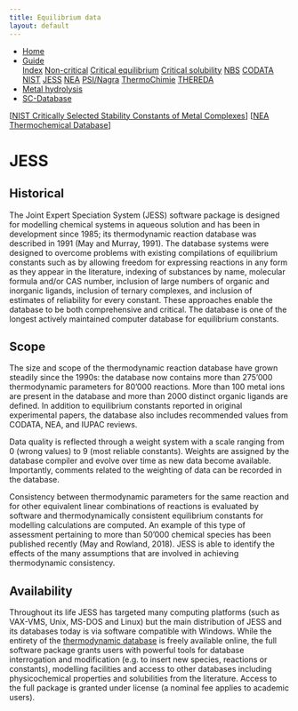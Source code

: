 ```yaml
---
title: Equilibrium data
layout: default
---
```

<ul>
  <li><a href="/">Home</a></li>
  <li class="dropdown">
    <a href="javascript:void(0)" class="dropbtn" class="active">Guide</a>
    <div class="dropdown-content">
      <a href="index.html">Index</a>
      <a href="noncritical.html">Non-critical</a>
      <a href="critical-equilibrium.html">Critical equilibrium</a>
      <a href="critical-solubility.html">Critical solubility</a>
      <a href="NBS.html">NBS</a>
      <a href="CODATA.html">CODATA</a>
      <a href="NIST.html">NIST</a>
      <a class="active" href="JESS.html">JESS</a>
      <a href="NEA.html">NEA</a>
      <a href="PSI.html">PSI/Nagra</a>
      <a href="thermochimie.html">ThermoChimie</a>
      <a href="THEREDA.html">THEREDA</a>
    </div>
  </li>
  <li><a href="/cost-nectar.html">Metal hydrolysis</a></li>
  <li><a href="/sc-database.html">SC-Database</a></li>
</ul>

[[NIST Critically Selected Stability Constants of Metal Complexes](NIST.html)] [[NEA Thermochemical Database](NEA.html)]

# JESS

## Historical

The Joint Expert Speciation System (JESS) software package is designed for modelling chemical systems in aqueous solution and has been in development since 1985; its thermodynamic reaction database was described in 1991 (May and Murray, 1991). The database systems were designed to overcome problems with existing compilations of equilibrium constants such as by allowing freedom for expressing reactions in any form as they appear in the literature, indexing of substances by name, molecular formula and/or CAS number, inclusion of large numbers of organic and inorganic ligands, inclusion of ternary complexes, and inclusion of estimates of reliability for every constant. These approaches enable the database to be both comprehensive and critical. The database is one of the longest actively maintained computer database for equilibrium constants.

## Scope

The size and scope of the thermodynamic reaction database have grown steadily since the 1990s: the database now contains more than 275’000 thermodynamic parameters for 80’000 reactions. More than 100 metal ions are present in the database and more than 2000 distinct organic ligands are defined. In addition to equilibrium constants reported in original experimental papers, the database also includes recommended values from CODATA, NEA, and IUPAC reviews.

Data quality is reflected through a weight system with a scale ranging from 0 (wrong values) to 9 (most reliable constants). Weights are assigned by the database compiler and evolve over time as new data become available. Importantly, comments related to the weighting of data can be recorded in the database.

Consistency between thermodynamic parameters for the same reaction and for other equivalent linear combinations of reactions is evaluated by software and thermodynamically consistent equilibrium constants for modelling calculations are computed. An example of this type of assessment pertaining to more than 50’000 chemical species has been published recently (May and Rowland, 2018). JESS is able to identify the effects of the many assumptions that are involved in achieving thermodynamic consistency.

## Availability

Throughout its life JESS has targeted many computing platforms (such as VAX-VMS, Unix, MS-DOS and Linux) but the main distribution of JESS and its databases today is via software compatible with Windows. While the entirety of the <a  href="http://jess.murdoch.edu.au" target="_blank" rel="noopener">thermodynamic database</a> is freely available online, the full software package grants users with powerful tools for database interrogation and modification (e.g. to insert new species, reactions or constants), modelling facilities and access to other databases including physicochemical properties and solubilities from the literature. Access to the full package is granted under license (a nominal fee applies to academic users).
